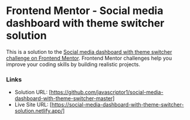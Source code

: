 # Frontend Mentor - Social media dashboard with theme switcher solution

This is a solution to the [Social media dashboard with theme switcher challenge on Frontend Mentor](https://www.frontendmentor.io/challenges/social-media-dashboard-with-theme-switcher-6oY8ozp_H). Frontend Mentor challenges help you improve your coding skills by building realistic projects.

### Links

- Solution URL: [https://github.com/javascriptor1/social-media-dashboard-with-theme-switcher-master]
- Live Site URL: [https://social-media-dashboard-with-theme-switcher-solution.netlify.app/]
